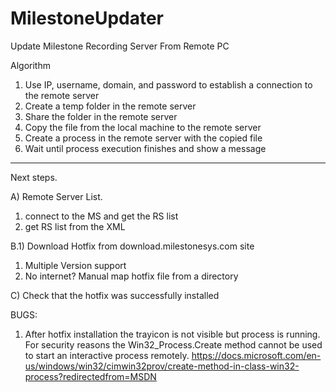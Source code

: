 # MilestoneUpdater
Update Milestone Recording Server From Remote PC 

Algorithm 

1) Use IP, username, domain, and password to establish a connection to the remote server 
2) Create a temp folder in the remote server 
3) Share the folder in the remote server 
4) Copy the file from the local machine to the remote server 
6) Create a process in the remote server with the copied file 
7) Wait until process execution finishes and show a message 
-----------------------------------------------------------------------------------------

Next steps.

A) Remote Server List.
1) connect to the MS and get the RS list
2) get RS list from the XML

B.1) Download Hotfix from download.milestonesys.com site 
1) Multiple Version support 
2) No internet? Manual map hotfix file from a directory 

C) Check that the hotfix was successfully installed



BUGS: 

1) After hotfix installation the trayicon is not visible but process is running. 
For security reasons the Win32_Process.Create method cannot be used to start an interactive process remotely. 
https://docs.microsoft.com/en-us/windows/win32/cimwin32prov/create-method-in-class-win32-process?redirectedfrom=MSDN




